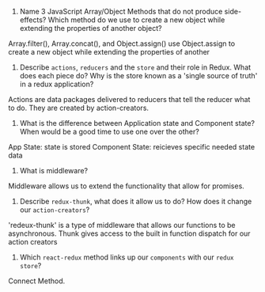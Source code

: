 1.  Name 3 JavaScript Array/Object Methods that do not produce side-effects? Which method do we use to create a new object while extending the properties of another object?

Array.filter(), Array.concat(), and Object.assign()
use Object.assign to create a new object while extending the properties of another

1.  Describe `actions`, `reducers` and the `store` and their role in Redux. What does each piece do? Why is the store known as a 'single source of truth' in a redux application?

Actions are data packages delivered to reducers that tell the reducer what to do. They are created by action-creators.

1.  What is the difference between Application state and Component state? When would be a good time to use one over the other?

App State: state is stored 
Component State: reicieves specific needed state data

1.  What is middleware?

Middleware allows us to extend the functionality that allow for promises.

1.  Describe `redux-thunk`, what does it allow us to do? How does it change our `action-creators`?

 'redeux-thunk' is a type of middleware that allows our functions to be asynchronous. Thunk gives access to the built in function dispatch for our action creators

1.  Which `react-redux` method links up our `components` with our `redux store`?

Connect Method.
